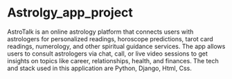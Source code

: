 # Astrolgy_app_project

AstroTalk is an online astrology platform that connects users with astrologers for personalized readings, horoscope predictions, tarot card readings, numerology, and other spiritual guidance services. The app allows users to consult astrologers via chat, call, or live video sessions to get insights on topics like career, relationships, health, and finances. The tech and stack used in this application are Python, Django, Html, Css.
